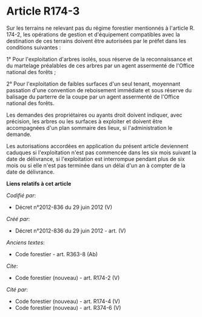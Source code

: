 # Article R174-3

Sur les terrains ne relevant pas du régime forestier mentionnés à l'article R. 174-2, les opérations de gestion et
d'équipement compatibles avec la destination de ces terrains doivent être autorisées par le préfet dans les conditions
suivantes :

1° Pour l'exploitation d'arbres isolés, sous réserve de la reconnaissance et du martelage préalables de ces arbres par un
agent assermenté de l'Office national des forêts ;

2° Pour l'exploitation de faibles surfaces d'un seul tenant, moyennant passation d'une convention de reboisement immédiate et
sous réserve du balisage du parterre de la coupe par un agent assermenté de l'Office national des forêts.

Les demandes des propriétaires ou ayants droit doivent indiquer, avec précision, les arbres ou les surfaces à exploiter et
doivent être accompagnées d'un plan sommaire des lieux, si l'administration le demande.

Les autorisations accordées en application du présent article deviennent caduques si l'exploitation n'est pas commencée dans
les six mois suivant la date de délivrance, si l'exploitation est interrompue pendant plus de six mois ou si elle n'est pas
terminée dans un délai d'un an à compter de la date de délivrance.

**Liens relatifs à cet article**

_Codifié par_:

  - Décret n°2012-836 du 29 juin 2012 (V)

_Créé par_:

  - Décret n°2012-836 du 29 juin 2012 - art. (V)

_Anciens textes_:

  - Code forestier - art. R363-8 (Ab)

_Cite_:

  - Code forestier (nouveau) - art. R174-2 (V)

_Cité par_:

  - Code forestier (nouveau) - art. R174-4 (V)
  - Code forestier (nouveau) - art. R374-6 (V)
